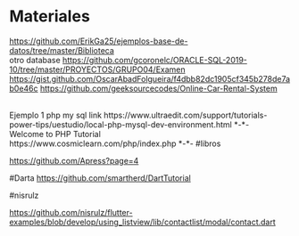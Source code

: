 # Materiales
https://github.com/ErikGa25/ejemplos-base-de-datos/tree/master/Biblioteca
<br>otro database
https://github.com/gcoronelc/ORACLE-SQL-2019-10/tree/master/PROYECTOS/GRUPO04/Examen
https://gist.github.com/OscarAbadFolgueira/f4dbb82dc1905cf345b278de7ab0e46c
https://github.com/geeksourcecodes/Online-Car-Rental-System

<br>
Ejemplo 1 php my sql
link
https://www.ultraedit.com/support/tutorials-power-tips/uestudio/local-php-mysql-dev-environment.html
*-*-
<br>
Welcome to PHP Tutorial<br>
https://www.cosmiclearn.com/php/index.php
*-*-
#libros

https://github.com/Apress?page=4


#Darta
https://github.com/smartherd/DartTutorial

#nisrulz

https://github.com/nisrulz/flutter-examples/blob/develop/using_listview/lib/contactlist/modal/contact.dart
